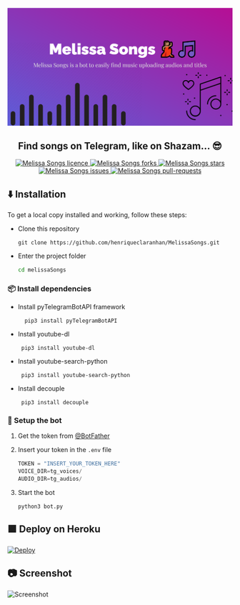 <p align="center">
  <a href="t.me/MelissaSongs_bot">
    <img alt="Slickr" src="screenshot/banner.png" width="630" />
  </a>
</p>
<h2 align="center">Find songs on Telegram, like on Shazam... 😎</h2>

<p align="center">
<a href="https://github.com/joaroque/MelissaSongs/blob/master/LICENSE" target="blank">
<img src="https://img.shields.io/github/license/joaroque/MelissaSongs?style=flat-square" alt="Melissa Songs licence" />
</a>
<a href="https://github.com/joaroque/MelissaSongs/fork" target="blank">
<img src="https://img.shields.io/github/forks/joaroque/MelissaSongs?style=flat-square" alt="Melissa Songs forks"/>
</a>
<a href="https://github.com/joaroque/MelissaSongs/stargazers" target="blank">
<img src="https://img.shields.io/github/stars/joaroque/MelissaSongs?style=flat-square" alt="Melissa Songs stars"/>
</a>
<a href="https://github.com/joaroque/MelissaSongs/issues" target="blank">
<img src="https://img.shields.io/github/issues/joaroque/MelissaSongs?style=flat-square" alt="Melissa Songs issues"/>
</a>
<a href="https://github.com/joaroque/MelissaSongs/pulls" target="blank">
<img src="https://img.shields.io/github/issues-pr/joaroque/MelissaSongs?style=flat-square" alt="Melissa Songs pull-requests"/>
</a>
</p>

## :arrow_down: Installation
To get a local copy installed and working, follow these steps:

 - Clone this repository

    ```console
    git clone https://github.com/henriqueclaranhan/MelissaSongs.git
    ```
    
 - Enter the project folder

    ```sh
    cd melissaSongs
    ```

### 📦 Install dependencies

- Install pyTelegramBotAPI framework

        pip3 install pyTelegramBotAPI

 - Install youtube-dl

        pip3 install youtube-dl

 - Install youtube-search-python
 
        pip3 install youtube-search-python
 - Install decouple
        
        pip3 install decouple

### 🚀 Setup the bot

 1. Get the token from <a href="https://t.me/BotFather">@BotFather</a>

 2. Insert your token in the `.env` file

    ```py
    TOKEN = "INSERT_YOUR_TOKEN_HERE"
    VOICE_DIR=tg_voices/
    AUDIO_DIR=tg_audios/
    ```

 4. Start the bot

    ```shell
    python3 bot.py
    ```



## 🟪 Deploy on Heroku

[![Deploy](https://www.herokucdn.com/deploy/button.svg)]()


## 📷 Screenshot

<img src="https://user-images.githubusercontent.com/58452863/134260965-005e32f3-27aa-435e-81c9-70b50cf1a8f1.png" alt="Screenshot" width="305" height="700">
